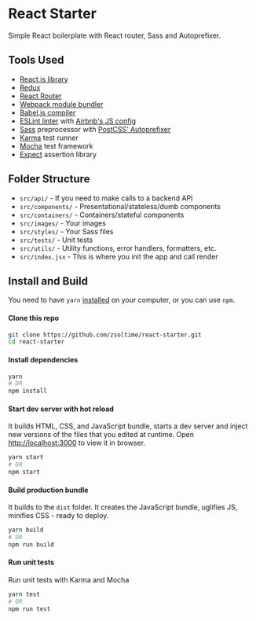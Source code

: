 # React Starter

Simple React boilerplate with React router, Sass and Autoprefixer.

## Tools Used

- [React.js library](https://facebook.github.io/react/)
- [Redux](https://github.com/reactjs/redux)
- [React Router](https://github.com/ReactTraining/react-router)
- [Webpack module bundler](https://webpack.js.org/)
- [Babel.js compiler](https://babeljs.io/)
- [ESLint linter](http://eslint.org/) with [Airbnb's JS config](https://github.com/airbnb/javascript)
- [Sass](http://sass-lang.com/) preprocessor with [PostCSS' Autoprefixer](https://github.com/postcss/autoprefixer)
- [Karma](https://karma-runner.github.io) test runner
- [Mocha](https://mochajs.org/) test framework
- [Expect](https://github.com/mjackson/expect) assertion library

## Folder Structure

- `src/api/` - If you need to make calls to a backend API
- `src/components/` - Presentational/stateless/dumb components
- `src/containers/` - Containers/stateful components
- `src/images/` - Your images
- `src/styles/` - Your Sass files
- `src/tests/` - Unit tests
- `src/utils/` - Utility functions, error handlers, formatters, etc.
- `src/index.jsx` - This is where you init the app and call render

## Install and Build

You need to have `yarn` [installed](https://yarnpkg.com/lang/en/docs/install/) on your computer, or you can use `npm`.

#### Clone this repo

``` bash
git clone https://github.com/zsoltime/react-starter.git
cd react-starter
```

#### Install dependencies

``` bash
yarn
# OR
npm install
```

#### Start dev server with hot reload

It builds HTML, CSS, and JavaScript bundle, starts a dev server and inject new versions of the files that you edited at runtime. Open [http://localhost:3000](http://localhost:3000) to view it in browser.

``` bash
yarn start
# OR
npm start
```

#### Build production bundle

It builds to the `dist` folder. It creates the JavaScript bundle, uglifies JS, minifies CSS - ready to deploy.

``` bash
yarn build
# OR
npm run build
```

#### Run unit tests

Run unit tests with Karma and Mocha

``` bash
yarn test
# OR
npm run test
```
